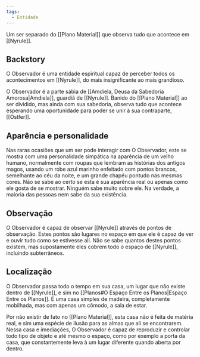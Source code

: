 ```yaml
---
tags:
  - Entidade
---
```

Um ser separado do [[Plano Material]] que observa tudo que acontece em [[Nyrule]].

## Backstory
O Observador é uma entidade espiritual capaz de perceber todos os acontecimentos em [[Nyrule]], do mais insignificante ao mais grandioso.

O Observador é a parte sábia de [[Amdiela, Deusa da Sabedoria Amorosa|Amdiela]], guardiã de [[Nyrule]]. Banido do [[Plano Material]] ao ser dividido, mas ainda com sua sabedoria, observa tudo que acontece esperando uma oportunidade para poder se unir à sua contraparte, [[Ostfer]].

## Aparência e personalidade
Nas raras ocasiões que um ser pode interagir com O Observador, este se mostra com uma personalidade simpática na aparência de um velho humano, normalmente com roupas que lembram as histórias dos antigos magos, usando um robe azul marinho enfeitado com pontos brancos, semelhante ao céu da noite, e um grande chapéu pontudo nas mesmas cores. Não se sabe ao certo se esta é sua aparência real ou apenas como ele gosta de se mostrar. Ninguém sabe muito sobre ele. Na verdade, a maioria das pessoas nem sabe da sua existência.

## Observação
O Observador é capaz de observar [[Nyrule]] através de pontos de observação. Estes pontos são lugares no espaço em que ele é capaz de ver e ouvir tudo como se estivesse ali. Não se sabe quantos destes pontos existem, mas supostamente eles cobrem todo o espaço de [[Nyrule]], incluindo subterrâneos.

## Localização
O Observador passa todo o tempo em sua casa, um lugar que não existe dentro de [[Nyrule]], e sim no [[Planos#O Espaço Entre os Planos|Espaço Entre os Planos]]. É uma casa simples de madeira, completamente mobilhada, mas com apenas um cômodo, a sala de estar.

Por não existir de fato no [[Plano Material]], esta casa não é feita de matéria real, e sim uma espécie de ilusão para as almas que ali se encontrarem. Nessa casa e imediações, O Observador é capaz de reproduzir e controlar todo tipo de objeto e até mesmo o espaço, como por exemplo a porta da casa, que constantemente leva à um lugar diferente quando aberta por dentro.
